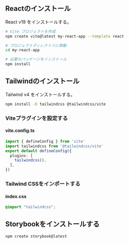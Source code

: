 ## Reactのインストール

React v19 をインストールする。

```bash
# Vite プロジェクトを作成
npm create vite@latest my-react-app --template react

# プロジェクトディレクトリに移動
cd my-react-app

# 必要なパッケージをインストール
npm install
```

## Tailwindのインストール 

Tailwind v4 をインストールする。

```bash
npm install -D tailwindcss @tailwindcss/vite
```

### Viteプラグインを設定する

#### vite.config.ts

```ts
import { defineConfig } from 'vite'
import tailwindcss from '@tailwindcss/vite'
export default defineConfig({
  plugins: [
    tailwindcss(),
  ],
})
```

### Tailwind CSSをインポートする

#### index.css 

```css
@import "tailwindcss";
```

## Storybookをインストールする

```bash
npm create storybook@latest
```